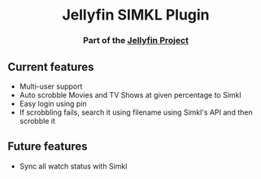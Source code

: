 <h1 align="center">Jellyfin SIMKL Plugin</h1>
<h3 align="center">Part of the <a href="https://jellyfin.org/">Jellyfin Project</a></h3>

###

## Current features
- Multi-user support
- Auto scrobble Movies and TV Shows at given percentage to Simkl
- Easy login using pin
- If scrobbling fails, search it using filename using Simkl's API and then scrobble it

## Future features
- Sync all watch status with Simkl
